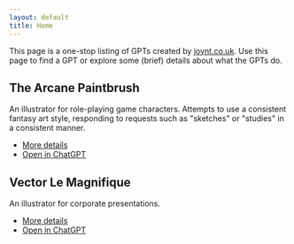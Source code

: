 ```yaml
---
layout: default
title: Home
---
```


This page is a one-stop listing of GPTs created by
[joynt.co.uk](https://dev.joynt.co.uk). Use this page to find a GPT or explore
some (brief) details about what the GPTs do.

## The Arcane Paintbrush

An illustrator for role-playing game characters. Attempts to use a consistent
fantasy art style, responding to requests such as "sketches" or "studies" in a
consistent manner.

* [More details](./arcane_paintbrush.md)
* [Open in ChatGPT](https://chat.openai.com/g/g-3R9svhPj5-arcane-paintbrush)

## Vector Le Magnifique

An illustrator for corporate presentations.

* [More details](./vector_le_magnifique.md)
* [Open in ChatGPT](https://chat.openai.com/g/g-wagBADp7N-vector-le-magnifique)

